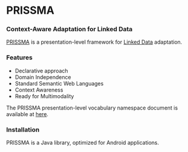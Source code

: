 PRISSMA
===========
### Context-Aware Adaptation for Linked Data


[PRISSMA](http://wimmics.inria.fr/projects/prissma) is a presentation-level framework for [Linked Data](http://linkeddata.org) adaptation.
### Features

* Declarative approach
* Domain Independence
* Standard Semantic Web Languages
* Context Awareness
* Ready for Multimodality


The PRISSMA presentation-level vocabulary namespace document is available at [here](http://ns.inria.fr/prissma). 


### Installation

PRISSMA is a Java library, optimized for Android applications.

